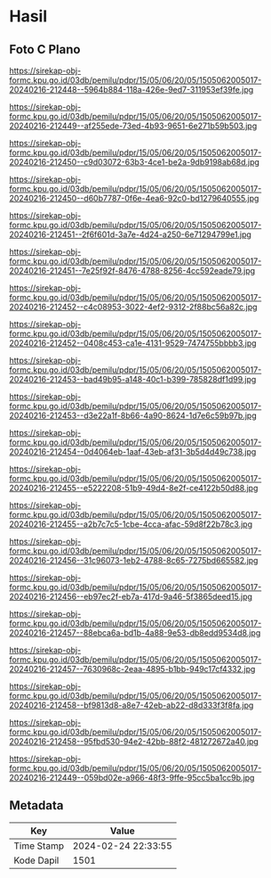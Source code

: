 # Hasil

## Foto C Plano

https://sirekap-obj-formc.kpu.go.id/03db/pemilu/pdpr/15/05/06/20/05/1505062005017-20240216-212448--5964b884-118a-426e-9ed7-311953ef39fe.jpg

https://sirekap-obj-formc.kpu.go.id/03db/pemilu/pdpr/15/05/06/20/05/1505062005017-20240216-212449--af255ede-73ed-4b93-9651-6e271b59b503.jpg

https://sirekap-obj-formc.kpu.go.id/03db/pemilu/pdpr/15/05/06/20/05/1505062005017-20240216-212450--c9d03072-63b3-4ce1-be2a-9db9198ab68d.jpg

https://sirekap-obj-formc.kpu.go.id/03db/pemilu/pdpr/15/05/06/20/05/1505062005017-20240216-212450--d60b7787-0f6e-4ea6-92c0-bd1279640555.jpg

https://sirekap-obj-formc.kpu.go.id/03db/pemilu/pdpr/15/05/06/20/05/1505062005017-20240216-212451--2f6f601d-3a7e-4d24-a250-6e71294799e1.jpg

https://sirekap-obj-formc.kpu.go.id/03db/pemilu/pdpr/15/05/06/20/05/1505062005017-20240216-212451--7e25f92f-8476-4788-8256-4cc592eade79.jpg

https://sirekap-obj-formc.kpu.go.id/03db/pemilu/pdpr/15/05/06/20/05/1505062005017-20240216-212452--c4c08953-3022-4ef2-9312-2f88bc56a82c.jpg

https://sirekap-obj-formc.kpu.go.id/03db/pemilu/pdpr/15/05/06/20/05/1505062005017-20240216-212452--0408c453-ca1e-4131-9529-7474755bbbb3.jpg

https://sirekap-obj-formc.kpu.go.id/03db/pemilu/pdpr/15/05/06/20/05/1505062005017-20240216-212453--bad49b95-a148-40c1-b399-785828df1d99.jpg

https://sirekap-obj-formc.kpu.go.id/03db/pemilu/pdpr/15/05/06/20/05/1505062005017-20240216-212453--d3e22a1f-8b66-4a90-8624-1d7e6c59b97b.jpg

https://sirekap-obj-formc.kpu.go.id/03db/pemilu/pdpr/15/05/06/20/05/1505062005017-20240216-212454--0d4064eb-1aaf-43eb-af31-3b5d4d49c738.jpg

https://sirekap-obj-formc.kpu.go.id/03db/pemilu/pdpr/15/05/06/20/05/1505062005017-20240216-212455--e5222208-51b9-49d4-8e2f-ce4122b50d88.jpg

https://sirekap-obj-formc.kpu.go.id/03db/pemilu/pdpr/15/05/06/20/05/1505062005017-20240216-212455--a2b7c7c5-1cbe-4cca-afac-59d8f22b78c3.jpg

https://sirekap-obj-formc.kpu.go.id/03db/pemilu/pdpr/15/05/06/20/05/1505062005017-20240216-212456--31c96073-1eb2-4788-8c65-7275bd665582.jpg

https://sirekap-obj-formc.kpu.go.id/03db/pemilu/pdpr/15/05/06/20/05/1505062005017-20240216-212456--eb97ec2f-eb7a-417d-9a46-5f3865deed15.jpg

https://sirekap-obj-formc.kpu.go.id/03db/pemilu/pdpr/15/05/06/20/05/1505062005017-20240216-212457--88ebca6a-bd1b-4a88-9e53-db8edd9534d8.jpg

https://sirekap-obj-formc.kpu.go.id/03db/pemilu/pdpr/15/05/06/20/05/1505062005017-20240216-212457--7630968c-2eaa-4895-b1bb-949c17cf4332.jpg

https://sirekap-obj-formc.kpu.go.id/03db/pemilu/pdpr/15/05/06/20/05/1505062005017-20240216-212458--bf9813d8-a8e7-42eb-ab22-d8d333f3f8fa.jpg

https://sirekap-obj-formc.kpu.go.id/03db/pemilu/pdpr/15/05/06/20/05/1505062005017-20240216-212458--95fbd530-94e2-42bb-88f2-481272672a40.jpg

https://sirekap-obj-formc.kpu.go.id/03db/pemilu/pdpr/15/05/06/20/05/1505062005017-20240216-212449--059bd02e-a966-48f3-9ffe-95cc5ba1cc9b.jpg


## Metadata

| Key        | Value               |
| ---------- | ------------------- |
| Time Stamp | 2024-02-24 22:33:55 |
| Kode Dapil | 1501                |



